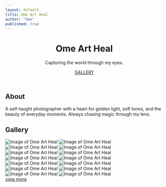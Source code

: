 ```yaml
---
layout: default
title: Ome Art Heal
author: "Ome"
published: true
---
```


<header>
<div class="container">
<h1>Ome Art Heal</h1>
<p>Capturing the world through my eyes.</p>
<a href="#gallery">GALLERY</a>
</div>
</header>
<section class="about">
<div class="container">
<h2>About</h2>
<p>A self-taught photographer with a heart for golden light, soft tones, and the beauty of everyday moments. Always chasing magic through my lens.</p>
</div>
</section>
<section id="gallery" class="gallery">
<div class="container">
<h2>Gallery</h2>
<div class="grid">
<img src="https://pub-e212ab03991e499cabc0b1881914f9e3.r2.dev/IMG_0904.jpeg" alt="Image of Ome Art Heal" loading="lazy" decoding="async" class="image">
<img src="https://pub-e212ab03991e499cabc0b1881914f9e3.r2.dev/IMG_0905.jpeg" alt="Image of Ome Art Heal" loading="lazy" decoding="async" class="image">
<img src="https://pub-e212ab03991e499cabc0b1881914f9e3.r2.dev/IMG_0906.jpeg" alt="Image of Ome Art Heal" loading="lazy" decoding="async" class="image">
<img src="https://pub-e212ab03991e499cabc0b1881914f9e3.r2.dev/IMG_0907.jpeg" alt="Image of Ome Art Heal" loading="lazy" decoding="async" class="image">
<img src="https://pub-e212ab03991e499cabc0b1881914f9e3.r2.dev/IMG_0909.jpeg" alt="Image of Ome Art Heal" loading="lazy" decoding="async" class="image">
<img src="https://pub-e212ab03991e499cabc0b1881914f9e3.r2.dev/IMG_0910.jpeg" alt="Image of Ome Art Heal" loading="lazy" decoding="async" class="image">
<img src="https://pub-e212ab03991e499cabc0b1881914f9e3.r2.dev/IMG_0911.jpeg" alt="Image of Ome Art Heal" loading="lazy" decoding="async" class="image">
<img src="https://pub-e212ab03991e499cabc0b1881914f9e3.r2.dev/IMG_0912.jpeg" alt="Image of Ome Art Heal" loading="lazy" decoding="async" class="image">
<img src="https://pub-e212ab03991e499cabc0b1881914f9e3.r2.dev/IMG_0913.jpeg" alt="Image of Ome Art Heal" loading="lazy" decoding="async" class="image">
<img src="https://pub-e212ab03991e499cabc0b1881914f9e3.r2.dev/IMG_0914.jpeg" alt="Image of Ome Art Heal" loading="lazy" decoding="async" class="image">
<img src="https://pub-e212ab03991e499cabc0b1881914f9e3.r2.dev/IMG_0915.jpeg" alt="Image of Ome Art Heal" loading="lazy" decoding="async" class="image">
<img src="https://pub-e212ab03991e499cabc0b1881914f9e3.r2.dev/IMG_0916.jpeg" alt="Image of Ome Art Heal" loading="lazy" decoding="async" class="image">
<img src="https://pub-e212ab03991e499cabc0b1881914f9e3.r2.dev/IMG_0917.jpeg" alt="Image of Ome Art Heal" loading="lazy" decoding="async" class="image">
<img src="https://pub-e212ab03991e499cabc0b1881914f9e3.r2.dev/IMG_0918.jpeg" alt="Image of Ome Art Heal" loading="lazy" decoding="async" class="image">
</div>
</div>
</section>
<div class="cta-for-gallery"><a href="/gallery" rel="noopener noreferrer">view more</a></div>